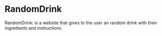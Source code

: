 # RandomDrink
RandomDrink: is a website that gives to the user an random drink with their ingredients and instructions.
